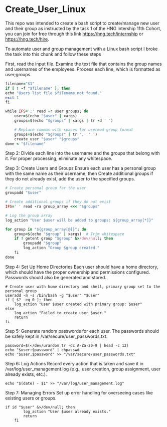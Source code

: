 # Create_User_Linux

This repo was intended to create a bash script to create/manage new user and their group as instructed by the task 1 of the HNG intership 11th Cohort, you can join for free through this link https://hng.tech/internship or https://hng.tech/hire.

To automate user and group management with a Linux bash script I broke the task into this chunk and follow these steps

First, read the input file.
Examine the text file that contains the group names and usernames of the employees. Process each line, which is formatted as user;groups.
```ruby
filename="$1"
if [ ! -f "$filename" ]; then
echo "Users list file $filename not found."
exit 1
fi

while IFS=';' read -r user groups; do
    user=$(echo "$user" | xargs)
    groups=$(echo "$groups" | xargs | tr -d ' ')

    # Replace commas with spaces for usermod group format
    groups=$(echo "$groups" | tr ',' ' ')
    create_user "$user" "$groups"
done < "$filename"

```


Step 2: Divide each line into the username and the groups that belong with it. For proper processing, eliminate any whitespace.

Step 3: Create Users and Groups
Ensure each user has a personal group with the same name as their username, then Create additional groups if they do not already exist, add the user to the specified groups.

```ruby
# Create personal group for the user
groupadd "$user"

# Create additional groups if they do not exist
IFS=' ' read -ra group_array <<< "$groups"

# Log the group array
log_action "User $user will be added to groups: ${group_array[*]}"

for group in "${group_array[@]}"; do
    group=$(echo "$group" | xargs)  # Trim whitespace
    if ! getent group "$group" &>/dev/null; then
        groupadd "$group"
        log_action "Group $group created."
    fi
done

```

Step 4: Set Up Home Directories
Each user should have a home directory, which should have the proper ownership and permissions configured. Passwords should also be generated and stored.
```script
# Create user with home directory and shell, primary group set to the personal group
useradd -m -s /bin/bash -g "$user" "$user"
if [ $? -eq 0 ]; then
    log_action "User $user created with primary group: $user"
else
    log_action "Failed to create user $user."
    return
fi
```

Step 5: Generate random passwords for each user.
The passwords should be safely kept in /var/secure/user_passwords.txt. 

```script
password=$(</dev/urandom tr -dc A-Za-z0-9 | head -c 12)
echo "$user:$password" | chpasswd
echo "$user,$password" >> "/var/secure/user_passwords.txt"
```

Step 6: Log Actions
Record every action that is taken and save it in /var/log/user_management.log (e.g., user creation, group assignment, user already exists, etc.).
```script
echo "$(date) - $1" >> "/var/log/user_management.log"
```

Step 7: Managing Errors
Set up error handling for overseeing cases like existing users or groups.

```script
if id "$user" &>/dev/null; then
        log_action "User $user already exists."
        return
    fi
```

